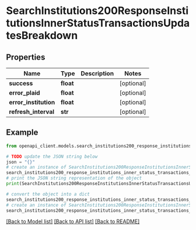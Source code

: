 # SearchInstitutions200ResponseInstitutionsInnerStatusTransactionsUpdatesBreakdown


## Properties

Name | Type | Description | Notes
------------ | ------------- | ------------- | -------------
**success** | **float** |  | [optional] 
**error_plaid** | **float** |  | [optional] 
**error_institution** | **float** |  | [optional] 
**refresh_interval** | **str** |  | [optional] 

## Example

```python
from openapi_client.models.search_institutions200_response_institutions_inner_status_transactions_updates_breakdown import SearchInstitutions200ResponseInstitutionsInnerStatusTransactionsUpdatesBreakdown

# TODO update the JSON string below
json = "{}"
# create an instance of SearchInstitutions200ResponseInstitutionsInnerStatusTransactionsUpdatesBreakdown from a JSON string
search_institutions200_response_institutions_inner_status_transactions_updates_breakdown_instance = SearchInstitutions200ResponseInstitutionsInnerStatusTransactionsUpdatesBreakdown.from_json(json)
# print the JSON string representation of the object
print(SearchInstitutions200ResponseInstitutionsInnerStatusTransactionsUpdatesBreakdown.to_json())

# convert the object into a dict
search_institutions200_response_institutions_inner_status_transactions_updates_breakdown_dict = search_institutions200_response_institutions_inner_status_transactions_updates_breakdown_instance.to_dict()
# create an instance of SearchInstitutions200ResponseInstitutionsInnerStatusTransactionsUpdatesBreakdown from a dict
search_institutions200_response_institutions_inner_status_transactions_updates_breakdown_from_dict = SearchInstitutions200ResponseInstitutionsInnerStatusTransactionsUpdatesBreakdown.from_dict(search_institutions200_response_institutions_inner_status_transactions_updates_breakdown_dict)
```
[[Back to Model list]](../README.md#documentation-for-models) [[Back to API list]](../README.md#documentation-for-api-endpoints) [[Back to README]](../README.md)


